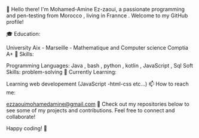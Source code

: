 👋 Hello there! I'm Mohamed-Amine Ez-zaoui, a passionate programming and pen-testing from Morocco , living in Frannce . Welcome to my GitHub profile!

🎓 Education:

University Aix - Marseille - Mathematique and Computer science
Comptia A+
🚀 Skills:

Programming Languages: Java , bash , python , kotlin , JavaScript , Sql
Soft Skills: problem-solving
🌱 Currently Learning:

Learning web developement (JavaScript -html-css etc...)
📫 How to reach me:

ezzaouimohamedamine@gmail.com
👀 Check out my repositories below to see some of my projects and contributions. Feel free to connect and collaborate!

Happy coding! 🚀
